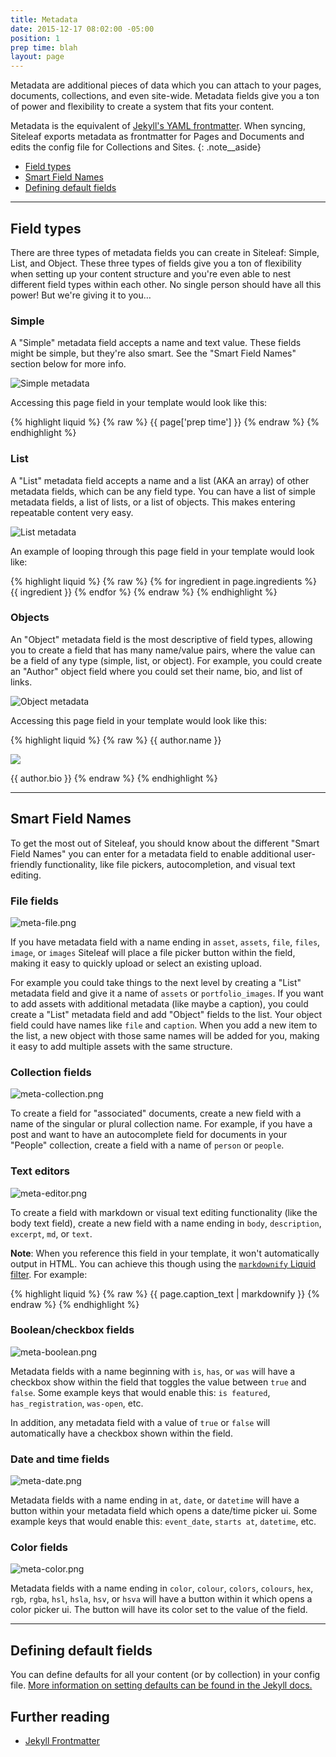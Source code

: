 ```yaml
---
title: Metadata
date: 2015-12-17 08:02:00 -05:00
position: 1
prep time: blah
layout: page
---
```


Metadata are additional pieces of data which you can attach to your pages, documents, collections, and even site-wide. Metadata fields give you a ton of power and flexibility to create a system that fits your content.

Metadata is the equivalent of [Jekyll's YAML frontmatter](https://jekyllrb.com/docs/frontmatter/). When syncing, Siteleaf exports metadata as frontmatter for Pages and Documents and edits the config file for Collections and Sites.
{: .note__aside}

- [Field types](#field-types)
- [Smart Field Names](#smart-field-names)
- [Defining default fields](#defining-default-fields)

----

## Field types

There are three types of metadata fields you can create in Siteleaf: Simple, List, and Object. These three types of fields give you a ton of flexibility when setting up your content structure and you're even able to nest different field types within each other. No single person should have all this power! But we're giving it to you&hellip;

### Simple

A "Simple" metadata field accepts a name and text value. These fields might be simple, but they're also smart. See the "Smart Field Names" section below for more info.

![Simple metadata](/uploads/metadata/simple.png)

Accessing this page field in your template would look like this:

{% highlight liquid %}
{% raw %}
{{ page['prep time'] }}
{% endraw %}
{% endhighlight %}

### List

A "List" metadata field accepts a name and a list (AKA an array) of other metadata fields, which can be any field type. You can have a list of simple metadata fields, a list of lists, or a list of objects. This makes entering repeatable content very easy.

![List metadata](/uploads/metadata/list.png)

An example of looping through this page field in your template would look like:

{% highlight liquid %}
{% raw %}
{% for ingredient in page.ingredients %}
  {{ ingredient }}
{% endfor %}
{% endraw %}
{% endhighlight %}

### Objects

An "Object" metadata field is the most descriptive of field types, allowing you to create a field that has many name/value pairs, where the value can be a field of any type (simple, list, or object). For example, you could create an "Author" object field where you could set their name, bio, and list of links.

![Object metadata](/uploads/metadata/object.png)

Accessing this page field in your template would look like this:

{% highlight liquid %}
{% raw %}
{{ author.name }}

<img src="{{ author.image }}" />

{{ author.bio }}
{% endraw %}
{% endhighlight %}

----

## Smart Field Names

To get the most out of Siteleaf, you should know about the different "Smart Field Names" you can enter for a metadata field to enable additional user-friendly functionality, like file pickers, autocompletion, and visual text editing.

### File fields

![meta-file.png](/uploads/meta-file.png)

If you have metadata field with a name ending in `asset`, `assets`, `file`, `files`, `image`, or `images` Siteleaf will place a file picker button within the field, making it easy to quickly upload or select an existing upload.

For example you could take things to the next level by creating a "List" metadata field and give it a name of `assets` or `portfolio_images`. If you want to add assets with additional metadata (like maybe a caption), you could create a "List" metadata field and add "Object" fields to the list. Your object field could have names like `file` and `caption`. When you add a new item to the list, a new object with those same names will be added for you, making it easy to add multiple assets with the same structure.

### Collection fields

![meta-collection.png](/uploads/meta-collection.png)

To create a field for "associated" documents, create a new field with a name of the singular or plural collection name. For example, if you have a post and want to have an autocomplete field for documents in your "People" collection, create a field with a name of `person` or `people`.

### Text editors

![meta-editor.png](/uploads/meta-editor.png)

To create a field with markdown or visual text editing functionality (like the body text field), create a new field with a name ending in `body`, `description`, `excerpt`, `md`, or `text`.

**Note**: When you reference this field in your template, it won't automatically output in HTML. You can achieve this though using the [`markdownify` Liquid filter](http://jekyllrb.com/docs/templates/). For example:

{% highlight liquid %}
{% raw %}
{{ page.caption_text | markdownify }}
{% endraw %}
{% endhighlight %}

### Boolean/checkbox fields

![meta-boolean.png](/uploads/meta-boolean.png)

Metadata fields with a name beginning with `is`, `has`, or `was` will have a checkbox show within the field that toggles the value between `true` and `false`. Some example keys that would enable this: `is featured`, `has_registration`, `was-open`, etc.

In addition, any metadata field with a value of `true` or `false` will automatically have a checkbox shown within the field.


### Date and time fields

![meta-date.png](/uploads/meta-date.png)

Metadata fields with a name ending in `at`, `date`, or `datetime` will have a button within your metadata field which opens a date/time picker ui. Some example keys that would enable this: `event_date`, `starts at`, `datetime`, etc.

### Color fields

![meta-color.png](/uploads/meta-color.png)

Metadata fields with a name ending in `color`, `colour`, `colors`, `colours`, `hex`, `rgb`, `rgba`, `hsl`, `hsla`, `hsv`, or `hsva` will have a button within it which opens a color picker ui. The button will have its color set to the value of the field.

----

## Defining default fields

You can define defaults for all your content (or by collection) in your config file. [More information on setting defaults can be found in the Jekyll docs.](http://jekyllrb.com/docs/configuration/#front-matter-defaults)

## Further reading

- [Jekyll Frontmatter](https://jekyllrb.com/docs/frontmatter/)